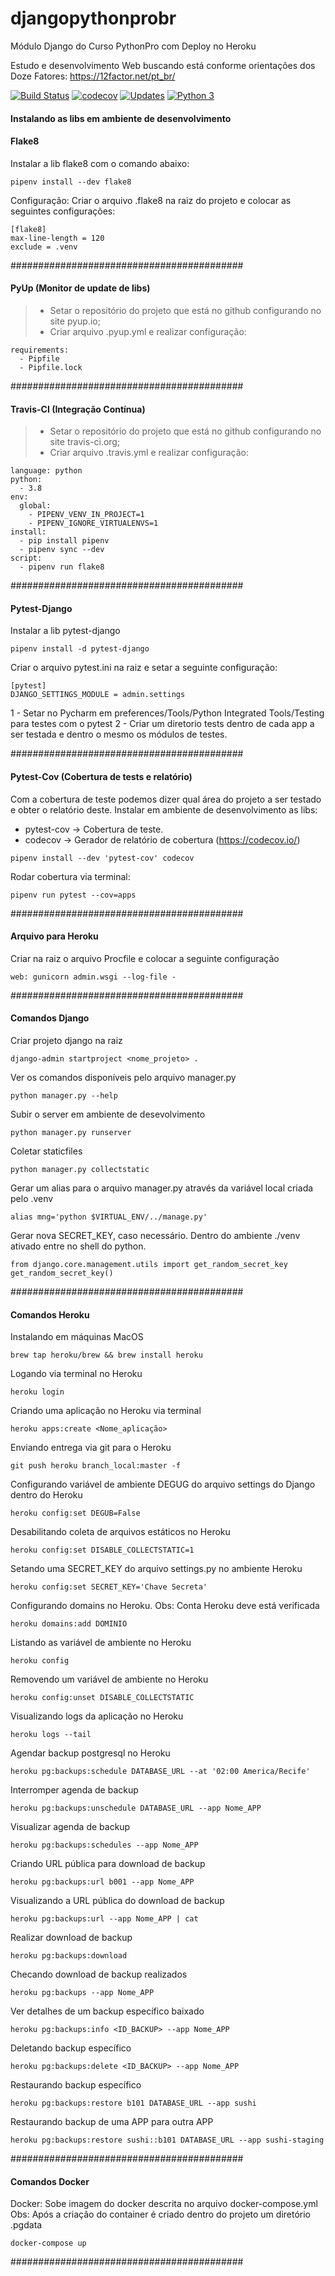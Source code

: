 # djangopythonprobr
Módulo Django do Curso PythonPro com Deploy no Heroku

Estudo e desenvolvimento Web buscando está conforme orientações dos Doze Fatores:
https://12factor.net/pt_br/

[![Build Status](https://travis-ci.org/daciolima/djangopythonprobr.svg?branch=master)](https://travis-ci.org/daciolima/djangopythonprobr)
[![codecov](https://codecov.io/gh/daciolima/djangopythonprobr/branch/master/graph/badge.svg)](https://codecov.io/gh/daciolima/djangopythonprobr)
[![Updates](https://pyup.io/repos/github/daciolima/djangopythonprobr/shield.svg)](https://pyup.io/repos/github/daciolima/djangopythonprobr/)
[![Python 3](https://pyup.io/repos/github/daciolima/djangopythonprobr/python-3-shield.svg)](https://pyup.io/repos/github/daciolima/djangopythonprobr/)


#### Instalando as libs em ambiente de desenvolvimento

#### Flake8
Instalar a lib flake8 com o comando abaixo:
```console
pipenv install --dev flake8
```

Configuração: Criar o arquivo .flake8 na raiz do projeto e colocar as seguintes configurações:
```console
[flake8]
max-line-length = 120
exclude = .venv
```


##########################################


#### PyUp (Monitor de update de libs)
> - Setar o repositório do projeto que está no github configurando no site pyup.io;
> - Criar arquivo .pyup.yml e realizar configuração:

````console
requirements:
  - Pipfile
  - Pipfile.lock
````

##########################################


#### Travis-CI (Integração Contínua)
> - Setar o repositório  do projeto que está no github configurando no site travis-ci.org;
> - Criar arquivo .travis.yml e realizar configuração:
```console
language: python
python:
  - 3.8
env:
  global:
    - PIPENV_VENV_IN_PROJECT=1
    - PIPENV_IGNORE_VIRTUALENVS=1
install:
  - pip install pipenv
  - pipenv sync --dev
script:
  - pipenv run flake8
```


##########################################


#### Pytest-Django
Instalar a lib pytest-django
```console
pipenv install -d pytest-django
````
Criar o arquivo pytest.ini na raiz e setar a seguinte configuração:
```console
[pytest]
DJANGO_SETTINGS_MODULE = admin.settings
````

1 - Setar no Pycharm em preferences/Tools/Python Integrated Tools/Testing
para testes com o pytest
2 - Criar um diretorio tests dentro de cada app a ser testada e dentro o 
mesmo os módulos de testes.

##########################################

#### Pytest-Cov (Cobertura de tests e relatório)
Com a cobertura de teste podemos dizer qual área do 
projeto a ser testado e obter o relatório deste.
Instalar em ambiente de desenvolvimento as libs:
- pytest-cov -> Cobertura de teste.
- codecov -> Gerador de relatório de cobertura (https://codecov.io/)
```console
pipenv install --dev 'pytest-cov' codecov
```
Rodar cobertura via terminal:
```console
pipenv run pytest --cov=apps
```
##########################################

#### Arquivo para Heroku 
Criar na raiz o arquivo Procfile e colocar a seguinte configuração
```console
web: gunicorn admin.wsgi --log-file -
```

##########################################


#### Comandos Django
Criar projeto django na raiz
```console
django-admin startproject <nome_projeto> .
````

Ver os comandos disponíveis pelo arquivo manager.py
```console
python manager.py --help
````

Subir o server em ambiente de desevolvimento
```console
python manager.py runserver
````

Coletar staticfiles
```console
python manager.py collectstatic
````

Gerar um alias para o arquivo manager.py através da variável local
criada pelo .venv
```console
alias mng='python $VIRTUAL_ENV/../manage.py'
````

Gerar nova SECRET_KEY, caso necessário.
Dentro do ambiente ./venv ativado entre no shell do python.
```console
from django.core.management.utils import get_random_secret_key
get_random_secret_key()
````

##########################################

#### Comandos Heroku
Instalando em máquinas MacOS
```console
brew tap heroku/brew && brew install heroku
````

Logando via terminal no Heroku
```console
heroku login
````

Criando uma aplicação no Heroku via terminal
```console
heroku apps:create <Nome_aplicação>
````

Enviando entrega via git para o Heroku
```console
git push heroku branch_local:master -f
````

Configurando variável de ambiente DEGUG do arquivo settings do Django 
dentro do Heroku
```console
heroku config:set DEGUB=False
````

Desabilitando coleta de arquivos estáticos no Heroku
```console
heroku config:set DISABLE_COLLECTSTATIC=1
````

Setando uma SECRET_KEY do arquivo settings.py no ambiente Heroku
```console
heroku config:set SECRET_KEY='Chave Secreta'
````

Configurando domains no Heroku. Obs: Conta Heroku deve está verificada
```console
heroku domains:add DOMINIO
````

Listando as variável de ambiente no Heroku
```console
heroku config
````

Removendo um variável de ambiente no Heroku
```console
heroku config:unset DISABLE_COLLECTSTATIC
````

Visualizando logs da aplicação no Heroku
````console
heroku logs --tail 
````

Agendar backup postgresql no Heroku
````console
heroku pg:backups:schedule DATABASE_URL --at '02:00 America/Recife'
````

Interromper agenda de backup
````console
heroku pg:backups:unschedule DATABASE_URL --app Nome_APP
````

Visualizar agenda de backup
````console
heroku pg:backups:schedules --app Nome_APP
````

Criando URL pública para download de backup
````console
heroku pg:backups:url b001 --app Nome_APP
````

Visualizando a URL pública do download de backup
````console
heroku pg:backups:url --app Nome_APP | cat
````

Realizar download de backup
````console
heroku pg:backups:download
````

Checando download de backup realizados
````console
heroku pg:backups --app Nome_APP
````

Ver detalhes de um backup específico baixado
````console
heroku pg:backups:info <ID_BACKUP> --app Nome_APP
````

Deletando backup específico
````console
heroku pg:backups:delete <ID_BACKUP> --app Nome_APP
````

Restaurando backup específico
````console
heroku pg:backups:restore b101 DATABASE_URL --app sushi
````

Restaurando backup de uma APP para outra APP
````console
heroku pg:backups:restore sushi::b101 DATABASE_URL --app sushi-staging
````


##########################################

#### Comandos Docker
Docker: Sobe imagem do docker descrita no arquivo docker-compose.yml
Obs: Após a criação do container é criado dentro do projeto um diretório .pgdata 
```console
docker-compose up
````



##########################################

